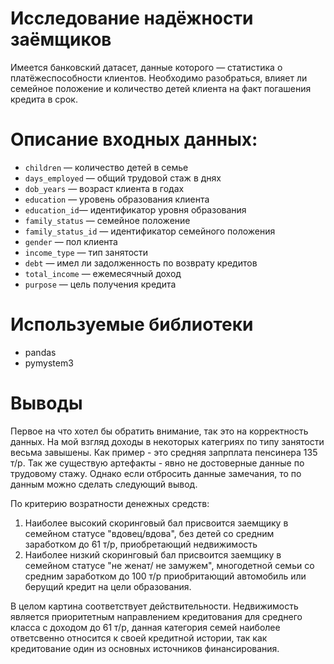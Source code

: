 # Исследование надёжности заёмщиков

Имеется банковский датасет, данные которого — статистика о платёжеспособности клиентов.
Необходимо разобраться, влияет ли семейное положение и количество детей клиента на факт погашения кредита в срок.

# Описание входных данных:
- `children` — количество детей в семье
- `days_employed` — общий трудовой стаж в днях
- `dob_years` — возраст клиента в годах
- `education` — уровень образования клиента
- `education_id`— идентификатор уровня образования
- `family_status` — семейное положение
- `family_status_id` — идентификатор семейного положения
- `gender` — пол клиента
- `income_type` — тип занятости
- `debt` — имел ли задолженность по возврату кредитов
- `total_income` — ежемесячный доход
- `purpose` — цель получения кредита

# Используемые библиотеки
- pandas
- pymystem3

# Выводы 

Первое на что хотел бы обратить внимание, так это на корректность данных. На мой взгляд доходы в некоторых категриях по типу занятости весьма завышены. Как пример - это средняя запрплата пенсинера 135 т/р. Так же существую артефакты - явно не достоверные данные по трудовому стажу. Однако если отбросить данные замечания, то по данным можно сделать следующий вывод.  

По критерию возратности денежных средств: 
1) Наиболее высокий скоринговый бал присвоится заемщику в семейном статусе "вдовец/вдова", без детей со средним заработком до 61 т/р, приобретающий недвижимость
2) Наиболее низкий скоринговый бал присвоится заемщику в семейном статусе "не женат/ не замужем", многодетной семьи со средним заработком до 100 т/р приобритающий автомобиль или берущий кредит на цели образования.

В целом картина соответствует действительности. Недвижимость является приоритетным направлением кредитования для среднего класса с доходом до 61 т/р, данная категория семей наиболее ответсвенно относится к своей кредитной истории, так как кредитование один из основных источников финансирования.
